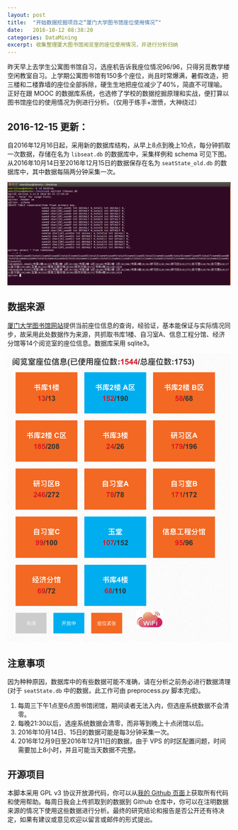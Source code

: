 ```yaml
---
layout: post
title:  "开始数据挖掘项目之“厦门大学图书馆座位使用情况”"
date:   2016-10-12 08:38:20
categories: DataMining
excerpt: 收集整理厦大图书馆阅览室的座位使用情况，并进行分析归纳
---
```


昨天早上去学生公寓图书馆自习，选座机告诉我座位情况96/96，只得另觅教学楼空闲教室自习。上学期公寓图书馆有150多个座位，尚且时常爆满，暑假改造，把三楼和二楼靠墙的座位全部拆除，硬生生地把座位减少了40%，简直不可理喻。正好在跟 MOOC 的数据库系统，也选修了学校的数据挖掘原理和实战，便打算以图书馆座位的使用情况为例进行分析。（仅用于练手+泄愤，大神绕过）

## 2016-12-15 更新：

自2016年12月16日起，采用新的数据库结构，从早上8点到晚上10点，每分钟抓取一次数据，存储在名为 ``libseat.db`` 的数据库中，采集样例和 schema 可见下图。从2016年10月14日至2016年12月15日的数据保存在名为 ``seatState_old.db`` 的数据库中，其中数据每隔两分钟采集一次。

![db](/img/2016-10-12/libseat.png)


## 数据来源

[厦门大学图书馆网站]提供当前座位信息的查询，经验证，基本能保证与实际情况同步，故采用此处数据作为来源，共抓取书库1楼、自习室A、信息工程分馆、经济分馆等14个阅览室的座位信息。数据库采用 sqlite3。

[厦门大学图书馆网站]:http://library.xmu.edu.cn/portal/SeatManage.asp
![seat](/img/2016-10-12/seats.png)

## 注意事项

因为种种原因，数据库中的有些数据可能不准确，请在分析之前务必进行数据清理(对于 ``seatState.db`` 中的数据，此工作可由 preprocess.py 脚本完成)。
1. 每周三下午1点至6点图书馆闭馆，期间读者无法入内，但选座系统数据不会清零。
2. 每晚21:30以后，选座系统数据会清零，而非等到晚上十点闭馆以后。
3. 2016年10月14日、15日的数据可能是每3分钟采集一次。
4. 2016年12月9日至2016年12月11日的数据，由于 VPS 的时区配置问题，时间需要加上8小时，并且可能当天数据不完整。

## 开源项目

本脚本采用 GPL v3 协议开放源代码，你可以从[我的 Github 页面]上获取所有代码和使用帮助。每周日我会上传抓取到的数据到 Github 仓库中，你可以在注明数据来源的情况下使用这些数据进行分析。最终的研究结论和报告是否公开还有待决定，如果有建议或意见欢迎以留言或邮件的形式提出。

[我的 Github 页面]:https://github.com/smartjinyu/xmuSeats